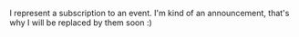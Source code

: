 I represent a subscription to an event.  I'm kind of an announcement, that's why I will be replaced by them soon :)